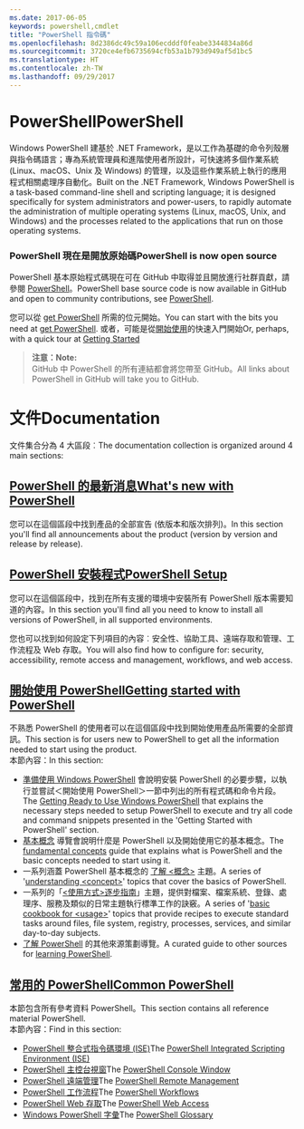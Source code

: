 ```yaml
---
ms.date: 2017-06-05
keywords: powershell,cmdlet
title: "PowerShell 指令碼"
ms.openlocfilehash: 8d2386dc49c59a106ecdddf0feabe3344834a86d
ms.sourcegitcommit: 3720ce4efb6735694cfb53a1b793d949af5d1bc5
ms.translationtype: HT
ms.contentlocale: zh-TW
ms.lasthandoff: 09/29/2017
---
```

# <a name="powershell"></a><span data-ttu-id="c4b71-103">PowerShell</span><span class="sxs-lookup"><span data-stu-id="c4b71-103">PowerShell</span></span>

<span data-ttu-id="c4b71-104">Windows PowerShell 建基於 .NET Framework，是以工作為基礎的命令列殼層與指令碼語言；專為系統管理員和進階使用者所設計，可快速將多個作業系統 (Linux、macOS、Unix 及 Windows) 的管理，以及這些作業系統上執行的應用程式相關處理序自動化。</span><span class="sxs-lookup"><span data-stu-id="c4b71-104">Built on the .NET Framework, Windows PowerShell is a task-based command-line shell and scripting language; it is designed specifically for system administrators and power-users, to rapidly automate the administration of multiple operating systems (Linux, macOS, Unix, and Windows) and the processes related to the applications that run on those operating systems.</span></span>

### <a name="powershell-is-now-open-source"></a><span data-ttu-id="c4b71-105">PowerShell 現在是開放原始碼</span><span class="sxs-lookup"><span data-stu-id="c4b71-105">PowerShell is now open source</span></span>

<span data-ttu-id="c4b71-106">PowerShell 基本原始程式碼現在可在 GitHub 中取得並且開放進行社群貢獻，請參閱 [PowerShell](https://github.com/powershell/powershell)。</span><span class="sxs-lookup"><span data-stu-id="c4b71-106">PowerShell base source code is now available in GitHub and open to community contributions, see [PowerShell](https://github.com/powershell/powershell).</span></span>

<span data-ttu-id="c4b71-107">您可以從 [get PowerShell](https://github.com/PowerShell/PowerShell#get-powershell) 所需的位元開始。</span><span class="sxs-lookup"><span data-stu-id="c4b71-107">You can start with the bits you need at [get PowerShell](https://github.com/PowerShell/PowerShell#get-powershell).</span></span>
<span data-ttu-id="c4b71-108">或者，可能是從[開始使用](https://github.com/PowerShell/PowerShell/blob/master/docs/learning-powershell)的快速入門開始</span><span class="sxs-lookup"><span data-stu-id="c4b71-108">Or, perhaps, with a quick tour at [Getting Started](https://github.com/PowerShell/PowerShell/blob/master/docs/learning-powershell)</span></span>

> <span data-ttu-id="c4b71-109">**注意：**</span><span class="sxs-lookup"><span data-stu-id="c4b71-109">**Note:**</span></span>  
> <span data-ttu-id="c4b71-110">GitHub 中 PowerShell 的所有連結都會將您帶至 GitHub。</span><span class="sxs-lookup"><span data-stu-id="c4b71-110">All links about PowerShell in GitHub will take you to GitHub.</span></span>

# <a name="documentation"></a><span data-ttu-id="c4b71-111">文件</span><span class="sxs-lookup"><span data-stu-id="c4b71-111">Documentation</span></span>

<span data-ttu-id="c4b71-112">文件集合分為 4 大區段︰</span><span class="sxs-lookup"><span data-stu-id="c4b71-112">The documentation collection is organized around 4 main sections:</span></span>

## <a name="whats-new-with-powershellwhats-newwhat-s-new-with-powershellmd"></a>[<span data-ttu-id="c4b71-113">PowerShell 的最新消息</span><span class="sxs-lookup"><span data-stu-id="c4b71-113">What's new with PowerShell</span></span>](whats-new/What-s-New-With-PowerShell.md)
<span data-ttu-id="c4b71-114">您可以在這個區段中找到產品的全部宣告 (依版本和版次排列)。</span><span class="sxs-lookup"><span data-stu-id="c4b71-114">In this section you'll find all announcements about the product (version by version and release by release).</span></span>

## <a name="powershell-setupsetupsetup-referencemd"></a>[<span data-ttu-id="c4b71-115">PowerShell 安裝程式</span><span class="sxs-lookup"><span data-stu-id="c4b71-115">PowerShell Setup</span></span>](setup/setup-reference.md)
<span data-ttu-id="c4b71-116">您可以在這個區段中，找到在所有支援的環境中安裝所有 PowerShell 版本需要知道的內容。</span><span class="sxs-lookup"><span data-stu-id="c4b71-116">In this section you'll find all you need to know to install all versions of PowerShell, in all supported environments.</span></span>  

<span data-ttu-id="c4b71-117">您也可以找到如何設定下列項目的內容︰安全性、協助工具、遠端存取和管理、工作流程及 Web 存取。</span><span class="sxs-lookup"><span data-stu-id="c4b71-117">You will also find how to configure for: security, accessibility, remote access and management, workflows, and web access.</span></span>

## <a name="getting-started-with-powershellgetting-startedgetting-started-with-windows-powershellmd"></a>[<span data-ttu-id="c4b71-118">開始使用 PowerShell</span><span class="sxs-lookup"><span data-stu-id="c4b71-118">Getting started with PowerShell</span></span>](getting-started/Getting-Started-with-Windows-PowerShell.md)
<span data-ttu-id="c4b71-119">不熟悉 PowerShell 的使用者可以在這個區段中找到開始使用產品所需要的全部資訊。</span><span class="sxs-lookup"><span data-stu-id="c4b71-119">This section is for users new to PowerShell to get all the information needed to start using the product.</span></span>  
<span data-ttu-id="c4b71-120">本節內容：</span><span class="sxs-lookup"><span data-stu-id="c4b71-120">In this section:</span></span>
- <span data-ttu-id="c4b71-121">[準備使用 Windows PowerShell](getting-started/Getting-Ready-to-Use-Windows-PowerShell.md) 會說明安裝 PowerShell 的必要步驟，以執行並嘗試＜開始使用 PowerShell＞一節中列出的所有程式碼和命令片段。</span><span class="sxs-lookup"><span data-stu-id="c4b71-121">The [Getting Ready to Use Windows PowerShell](getting-started/Getting-Ready-to-Use-Windows-PowerShell.md) that explains the necessary steps needed to setup PowerShell to execute and try all code and command snippets presented in the 'Getting Started with PowerShell' section.</span></span>
- <span data-ttu-id="c4b71-122">[基本概念](getting-started/fundamental-concepts.md) 導覽會說明什麼是 PowerShell 以及開始使用它的基本概念。</span><span class="sxs-lookup"><span data-stu-id="c4b71-122">The [fundamental concepts](getting-started/fundamental-concepts.md) guide that explains what is PowerShell and the basic concepts needed to start using it.</span></span>
- <span data-ttu-id="c4b71-123">一系列涵蓋 PowerShell 基本概念的 [了解 &lt;概念&gt;](getting-started/understanding-concepts-reference.md) 主題。</span><span class="sxs-lookup"><span data-stu-id="c4b71-123">A series of '[understanding &lt;concept&gt;](getting-started/understanding-concepts-reference.md)' topics that cover the basics of PowerShell.</span></span>
- <span data-ttu-id="c4b71-124">一系列的「[&lt;使用方式&gt;逐步指南](getting-started/cookbooks/basic-cookbooks-reference.md)」主題，提供對檔案、檔案系統、登錄、處理序、服務及類似的日常主題執行標準工作的訣竅。</span><span class="sxs-lookup"><span data-stu-id="c4b71-124">A series of '[basic cookbook for &lt;usage&gt;](getting-started/cookbooks/basic-cookbooks-reference.md)' topics that provide recipes to execute standard tasks around files, file system, registry, processes, services, and similar day-to-day subjects.</span></span>
- <span data-ttu-id="c4b71-125">[了解 PowerShell](getting-started/more-powershell-learning.md) 的其他來源策劃導覽。</span><span class="sxs-lookup"><span data-stu-id="c4b71-125">A curated guide to other sources for [learning PowerShell](getting-started/more-powershell-learning.md).</span></span>

## <a name="common-powershellcore-powershellcore-powershellmd"></a>[<span data-ttu-id="c4b71-126">常用的 PowerShell</span><span class="sxs-lookup"><span data-stu-id="c4b71-126">Common PowerShell</span></span>](core-powershell/core-powershell.md)
<span data-ttu-id="c4b71-127">本節包含所有參考資料 PowerShell。</span><span class="sxs-lookup"><span data-stu-id="c4b71-127">This section contains all reference material PowerShell.</span></span>  
<span data-ttu-id="c4b71-128">本節內容：</span><span class="sxs-lookup"><span data-stu-id="c4b71-128">Find in this section:</span></span>
- <span data-ttu-id="c4b71-129">[PowerShell 整合式指令碼環境 \(ISE\)](core-powershell/ise-guide.md)</span><span class="sxs-lookup"><span data-stu-id="c4b71-129">The [PowerShell Integrated Scripting Environment \(ISE\)](core-powershell/ise-guide.md)</span></span>
- <span data-ttu-id="c4b71-130">[PowerShell 主控台視窗](core-powershell/console-guide.md)</span><span class="sxs-lookup"><span data-stu-id="c4b71-130">The [PowerShell Console Window](core-powershell/console-guide.md)</span></span>
- <span data-ttu-id="c4b71-131">[PowerShell 遠端管理](core-powershell/Running-Remote-Commands.md)</span><span class="sxs-lookup"><span data-stu-id="c4b71-131">The [PowerShell Remote Management](core-powershell/Running-Remote-Commands.md)</span></span>
- <span data-ttu-id="c4b71-132">[PowerShell 工作流程](core-powershell/workflows-guide.md)</span><span class="sxs-lookup"><span data-stu-id="c4b71-132">The [PowerShell Workflows](core-powershell/workflows-guide.md)</span></span>
- <span data-ttu-id="c4b71-133">[PowerShell Web 存取](core-powershell/web-access.md)</span><span class="sxs-lookup"><span data-stu-id="c4b71-133">The [PowerShell Web Access](core-powershell/web-access.md)</span></span>
- <span data-ttu-id="c4b71-134">[Windows PowerShell 字彙](Windows-PowerShell-Glossary.md)</span><span class="sxs-lookup"><span data-stu-id="c4b71-134">The [PowerShell Glossary](Windows-PowerShell-Glossary.md)</span></span>

